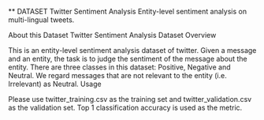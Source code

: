 ** DATASET
Twitter Sentiment Analysis
Entity-level sentiment analysis on multi-lingual tweets.

About this Dataset
Twitter Sentiment Analysis Dataset
Overview

This is an entity-level sentiment analysis dataset of twitter. Given a message and an entity, the task is to judge the sentiment of the message about the entity. There are three classes in this dataset: Positive, Negative and Neutral. We regard messages that are not relevant to the entity (i.e. Irrelevant) as Neutral.
Usage

Please use twitter_training.csv as the training set and twitter_validation.csv as the validation set. Top 1 classification accuracy is used as the metric.
